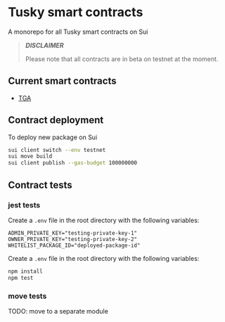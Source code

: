 # Tusky smart contracts
A monorepo for all Tusky smart contracts on Sui

> **_DISCLAIMER_**
>
> Please note that all contracts are in beta on testnet at the moment.

## Current smart contracts

- [TGA](TGA.md)

## Contract deployment

To deploy new package on Sui

```bash
sui client switch --env testnet
sui move build
sui client publish --gas-budget 100000000
```

## Contract tests

### jest tests

Create a `.env` file in the root directory with the following variables:

```env
ADMIN_PRIVATE_KEY="testing-private-key-1"
OWNER_PRIVATE_KEY="testing-private-key-2"
WHITELIST_PACKAGE_ID="deployed-package-id"
```

Create a `.env` file in the root directory with the following variables:

```bash
npm install
npm test
```

### move tests

TODO: move to a separate module
